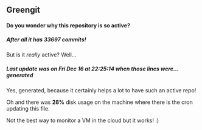 ## Greengit

#### Do you wonder why this repository is so active?

##### After all it has 33697 commits!

But is it *really* active? Well...

##### Last update was on Fri Dec 16 at 22:25:14 when those lines were... generated

Yes, generated, because it certainly helps a lot to have such an active repo!

Oh and there was **28%** disk usage on the machine
where there is the cron updating this file.

Not the best way to monitor a VM in the cloud but it works! :)
